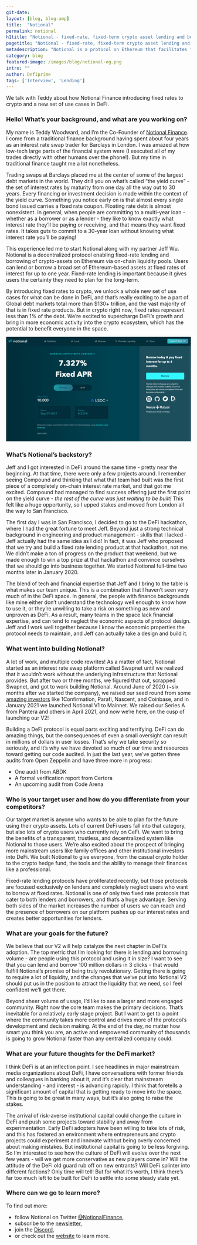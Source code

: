 ```yaml
---
git-date:
layout: [blog, blog-amp]
title:  "Notional"
permalink: notional
h1title: "Notional - fixed-rate, fixed-term crypto asset lending and borrowing"
pagetitle: "Notional - fixed-rate, fixed-term crypto asset lending and borrowing"
metadescription: "Notional is a protocol on Ethereum that facilitates fixed-rate, fixed-term crypto asset lending and borrowing through a novel financial instrument called fCash"
category: blog
featured-image: /images/blog/notional-og.png
intro: ""
author: Defiprime
tags: ['Interview', 'Lending']
---
```

We talk with Teddy about how Notional Finance introducing fixed rates to crypto and a new set of use cases in DeFi.

### Hello! What’s your background, and what are you working on?

My name is Teddy Woodward, and I’m the Co-Founder of [Notional Finance](https://NOTIONAL.FINANCE). I come from a traditional finance background having spent about four years as an interest rate swap trader for Barclays in London. I was amazed at how low-tech large parts of the financial system were (I executed all of my trades directly with other humans over the phone!). But my time in traditional finance taught me a lot nonetheless.

Trading swaps at Barclays placed me at the center of some of the largest debt markets in the world. They drill you on what’s called “the yield curve” - the set of interest rates by maturity from one day all the way out to 30 years. Every financing or investment decision is made within the context of the yield curve. Something you notice early on is that almost every single bond issued carries a fixed rate coupon. Floating rate debt is almost nonexistent. In general, when people are committing to a multi-year loan - whether as a borrower or as a lender - they like to know exactly what interest rate they’ll be paying or receiving, and that means they want fixed rates. It takes guts to commit to a 30-year loan without knowing what interest rate you’ll be paying!

This experience led me to start Notional along with my partner Jeff Wu. Notional is a decentralized protocol enabling fixed-rate lending and borrowing of crypto-assets on Ethereum via on-chain liquidity pools. Users can lend or borrow a broad set of Ethereum-based assets at fixed rates of interest for up to one year. Fixed-rate lending is important because it gives users the certainty they need to plan for the long-term.

By introducing fixed rates to crypto, we unlock a whole new set of use cases for what can be done in DeFi, and that’s really exciting to be a part of. Global debt markets total more than $130+ trillion, and the vast majority of that is in fixed rate products. But in crypto right now, fixed rates represent less than 1% of the debt. We’re excited to supercharge DeFi’s growth and bring in more economic activity into the crypto ecosystem, which has the potential to benefit everyone in the space.

![](/images/blog/Notional_Finance.png)

### What’s Notional’s backstory?

Jeff and I got interested in DeFi around the same time - pretty near the beginning. At that time, there were only a few projects around. I remember seeing Compound and thinking that what that team had built was the first piece of a completely on-chain interest rate market, and that got me excited. Compound had managed to find success offering just the first point on the yield curve - _the rest of the curve was just waiting to be built!_ This felt like a huge opportunity, so I upped stakes and moved from London all the way to San Francisco.

The first day I was in San Francisco, I decided to go to the DeFi hackathon, where I had the great fortune to meet Jeff. Beyond just a strong technical background in engineering and product management - skills that I lacked - Jeff actually had the same idea as I did! In fact, it was Jeff who proposed that we try and build a fixed rate lending product at that hackathon, not me. We didn’t make a ton of progress on the product that weekend, but we made enough to win a top prize at that hackathon and convince ourselves that we should go into business together. We started Notional full-time two months later in January 2020.

The blend of tech and financial expertise that Jeff and I bring to the table is what makes our team unique. This is a combination that I haven’t seen very much of in the DeFi space. In general, the people with finance backgrounds like mine either don’t understand the technology well enough to know how to use it, or they’re unwilling to take a risk on something as new and unproven as DeFi. As a result, many teams in the space lack financial expertise, and can tend to neglect the economic aspects of protocol design. Jeff and I work well together because I know the economic properties the protocol needs to maintain, and Jeff can actually take a design and build it.


### What went into building Notional?

A lot of work, and multiple code rewrites! As a matter of fact, Notional started as an interest rate swap platform called Swapnet until we realized that it wouldn’t work without the underlying infrastructure that Notional provides. But after two or three months, we figured that out, scrapped Swapnet, and got to work building Notional. Around June of 2020 (~six months after we started the company), we raised our seed round from some [amazing investors](/defi-vcs/) like 1Confirmation, Parafi, Nascent, and Coinbase, and in January 2021 we launched Notional V1 to Mainnet. We raised our Series A from Pantera and others in April 2021, and now we’re here, on the cusp of launching our V2!

Building a DeFi protocol is equal parts exciting and terrifying. DeFi can do amazing things, but the consequences of even a small oversight can result in millions of dollars in user losses. That’s why we take security so seriously, and it’s why we have devoted so much of our time and resources toward getting our code audited. In just the last year, we’ve gotten three audits from Open Zeppelin and have three more in progress:
- One audit from ABDK
- A formal verification report from Certora
- An upcoming audit from Code Arena


### Who is your target user and how do you differentiate from your competitors?

Our target market is anyone who wants to be able to plan for the future using their crypto assets. Lots of current DeFi users fall into that category, but also lots of crypto users who currently rely on CeFi. We want to bring the benefits of a transparent, trustless, and decentralized system like Notional to those users. We’re also excited about the prospect of bringing more mainstream users like family offices and other institutional investors into DeFi. We built Notional to give everyone, from the casual crypto holder to the crypto hedge fund, the tools and the ability to manage their finances like a professional.

Fixed-rate lending protocols have proliferated recently, but those protocols are focused exclusively on lenders and completely neglect users who want to borrow at fixed rates. Notional is one of only two fixed rate protocols that cater to both lenders and borrowers, and that’s a huge advantage. Serving both sides of the market increases the number of users we can reach and the presence of borrowers on our platform pushes up our interest rates and creates better opportunities for lenders.


### What are your goals for the future?

We believe that our V2 will help catalyze the next chapter in DeFi’s adoption. The top metric that I’m looking for there is lending and borrowing volume - are people using this protocol and using it in size? I want to see that you can lend and borrow 100 million dollars in 3 clicks - that would fulfill Notional’s promise of being truly revolutionary. Getting there is going to require a lot of liquidity, and the changes that we’ve put into Notional V2 should put us in the position to attract the liquidity that we need, so I feel confident we’ll get there.

Beyond sheer volume of usage, I’d like to see a larger and more engaged community. Right now the core team makes the primary decisions. That’s inevitable for a relatively early stage project. But I want to get to a point where the community takes more control and drives more of the protocol’s development and decision making. At the end of the day, no matter how smart you think you are, an active and empowered community of thousands is going to grow Notional faster than any centralized company could.


### What are your future thoughts for the DeFi market?

I think DeFi is at an inflection point. I see headlines in major mainstream media organizations about DeFi, I have conversations with former friends and colleagues in banking about it, and it’s clear that mainstream understanding - and interest - is advancing rapidly. I think that foretells a significant amount of capital that is getting ready to move into the space. This is going to be great in many ways, but it’s also going to raise the stakes.

The arrival of risk-averse institutional capital could change the culture in DeFi and push some projects toward stability and away from experimentation. Early DeFi adopters have been willing to take lots of risk, and this has fostered an environment where entrepreneurs and crypto projects could experiment and innovate without being overly concerned about making mistakes. But institutional capital is going to be less forgiving. So I’m interested to see how the culture of DeFi will evolve over the next few years - will we get more conservative as new players come in? Will the attitude of the DeFi old guard rub off on new entrants? Will DeFi splinter into different factions? Only time will tell! But for what it’s worth, I think there’s far too much left to be built for DeFi to settle into some steady state yet.


### Where can we go to learn more?

To find out more:
- follow Notional on Twitter [@NotionalFinance](https://twitter.com/NotionalFinance),
- subscribe to the [newsletter](https://share.hsforms.com/13qUo9xYMQ2Wr7nk-gXiJEgbvcmd),
- join the [Discord](https://discord.com/invite/SMtmEZnmpS),
- or check out the [website](https://NOTIONAL.FINANCE) to learn more.
